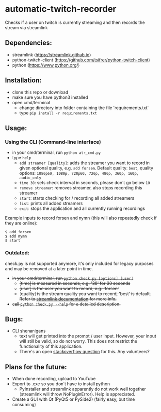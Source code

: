# automatic-twitch-recorder

Checks if a user on twitch is currently streaming and then records the stream via streamlink

## Dependencies:

- streamlink (https://streamlink.github.io)
- python-twitch-client (https://github.com/tsifrer/python-twitch-client)
- python (https://www.python.org/)

## Installation:

- clone this repo or download
- make sure you have python3 installed
- open cmd/terminal
  - change directory into folder containing the file 'requirements.txt'
  - type `pip install -r requirements.txt`

## Usage:

### Using the CLI (Command-line interface)

- in your cmd/terminal, run `python atr_cmd.py`
- type `help`
  - `add streamer [quality]`: adds the streamer you want to record in given optional quality, e.g. `add forsen`. Default quality: `best`, quality options: `1080p60, 1080p, 720p60, 720p, 480p, 360p, 160p, audio_only`
  - `time 30`: sets check interval in seconds, please don't go below `10`
  - `remove streamer`: removes streamer, also stops recording this streamer
  - `start`: starts checking for / recording all added streamers
  - `list`: prints all added streamers
  - `exit`: stops the application and all currently running recordings

Example inputs to record forsen and nymn (this will also repeatedly check if they are online):

```
$ add forsen
$ add nymn
$ start
```


### Outdated:

check.py is not supported anymore, it's only included for legacy purposes and may be removed at a later point in time.

- ~~in your cmd/terminal, run `python check.py [options] [user]`~~
  - ~~[time] is measured in seconds, e.g. '30' for 30 seconds~~
  - ~~[user] is the user you want to record, e.g. 'forsen'~~
  - ~~[quality] is the stream quality you want to record, 'best' is default. Refer to [streamlink documentation](https://streamlink.github.io/) for more info.~~
- ~~call `python check.py --help` for a detailed description.~~


## Bugs:

- CLI shenanigans
    - text will get printed into the prompt / user input. However, your input will still be valid, so do not worry. This does not restrict the functionality of this application.
    - There's an open [stackoverflow question](https://stackoverflow.com/questions/57027294/cmd-module-async-job-prints-are-overwriting-prompt-input) for this. Any volunteers?

## Plans for the future:

- When done recording, upload to YouTube
- Export to .exe so you don't have to install python
  - PyInstaller and streamlink apparently do not work well together (streamlink will throw NoPluginError). Help is appreciated.
- Create a GUI with Qt (PyQt5 or PySide2) (fairly easy, but time consuming)
